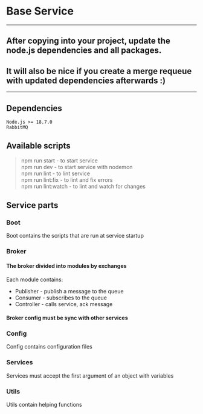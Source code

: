 # Base Service

---

## After copying into your project, update the node.js dependencies and all packages.
## It will also be nice if you create a merge requeue with updated dependencies afterwards :)

---

## Dependencies

```
Node.js >= 18.7.0
RabbitMQ
```

## Available scripts

> npm run start - to start service \
> npm run dev - to start service with nodemon \
> npm run lint - to lint service \
> npm run lint:fix - to lint and fix errors \
> npm run lint:watch - to lint and watch for changes

## Service parts

### Boot
Boot contains the scripts that are run at service startup

### Broker
#### The broker divided into modules by exchanges
Each module contains:
- Publisher - publish a message to the queue
- Consumer - subscribes to the queue
- Controller - calls service, ack message
#### Broker config must be sync with other services

### Config
Config contains configuration files

### Services
Services must accept the first argument of an object with variables

### Utils
Utils contain helping functions
